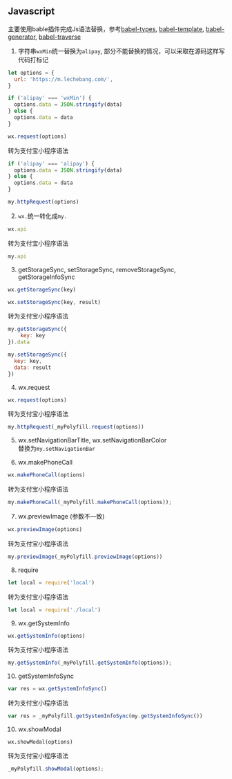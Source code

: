 ## Javascript
主要使用bable插件完成Js语法替换，参考[babel-types](https://github.com/jamiebuilds/babel-types), [babel-template](https://github.com/babel/babel/tree/master/packages/babel-template), [babel-generator](https://github.com/babel/babel/tree/master/packages/babel-generator), [babel-traverse](https://github.com/jamiebuilds/babel-handbook/blob/master/translations/en/plugin-handbook.md#babel-traverse)
1. 字符串``wxMin``统一替换为``alipay``, 部分不能替换的情况，可以采取在源码这样写代码打标记
```JavaScript
let options = {
  url: 'https://m.lechebang.com/',
}

if ('alipay' === 'wxMin') {
  options.data = JSON.stringify(data)
} else {
  options.data = data
}

wx.request(options)
```
  转为支付宝小程序语法
```JavaScript
if ('alipay' === 'alipay') {
  options.data = JSON.stringify(data)
} else {
  options.data = data
}

my.httpRequest(options)
```
2. ``wx.``统一转化成``my.``
```JavaScript
wx.api
```
  转为支付宝小程序语法
```JavaScript
my.api
```

3. getStorageSync, setStorageSync, removeStorageSync, getStorageInfoSync
```JavaScript
wx.getStorageSync(key)

wx.setStorageSync(key, result)
```
  转为支付宝小程序语法
```JavaScript
my.getStorageSync({
    key: key
}).data

my.setStorageSync({
  key: key,
  data: result
})
```

4. wx.request
```JavaScript
wx.request(options)
```
  转为支付宝小程序语法
```JavaScript
my.httpRequest(_myPolyfill.request(options))
```
5. wx.setNavigationBarTitle, wx.setNavigationBarColor  
替换为``my.setNavigationBar``

6. wx.makePhoneCall
```JavaScript
wx.makePhoneCall(options)
```
  转为支付宝小程序语法
```JavaScript
my.makePhoneCall(_myPolyfill.makePhoneCall(options));
```

7. wx.previewImage (参数不一致)
```JavaScript
wx.previewImage(options)
```
  转为支付宝小程序语法
```JavaScript
my.previewImage(_myPolyfill.previewImage(options))
```

8. require
```JavaScript
let local = require('local')
```
  转为支付宝小程序语法
```JavaScript
let local = require('./local')
```

9. wx.getSystemInfo
```JavaScript
wx.getSystemInfo(options)
```
  转为支付宝小程序语法
```JavaScript
my.getSystemInfo(_myPolyfill.getSystemInfo(options));
```

10. getSystemInfoSync
```JavaScript
var res = wx.getSystemInfoSync()
```
  转为支付宝小程序语法
```JavaScript
var res = _myPolyfill.getSystemInfoSync(my.getSystemInfoSync())
```

10. wx.showModal
```
wx.showModal(options)
```
  转为支付宝小程序语法
```JavaScript
_myPolyfill.showModal(options);
```